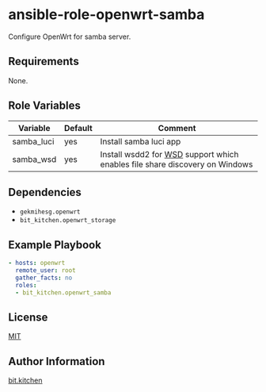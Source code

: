 ansible-role-openwrt-samba
==========================

Configure OpenWrt for samba server.

Requirements
------------

None.

Role Variables
--------------

Variable   | Default | Comment
---------- | ------- | -------
samba_luci | yes     | Install samba luci app
samba_wsd  | yes     | Install wsdd2 for [WSD](https://en.wikipedia.org/wiki/Web_Services_for_Devices) support which enables file share discovery on Windows

Dependencies
------------

* `gekmihesg.openwrt`
* `bit_kitchen.openwrt_storage`

Example Playbook
----------------

```yml
- hosts: openwrt
  remote_user: root
  gather_facts: no
  roles:
  - bit_kitchen.openwrt_samba
```

License
-------

[MIT](LICENSE)

Author Information
------------------

[bit.kitchen](https://github.com/bit-kitchen)
